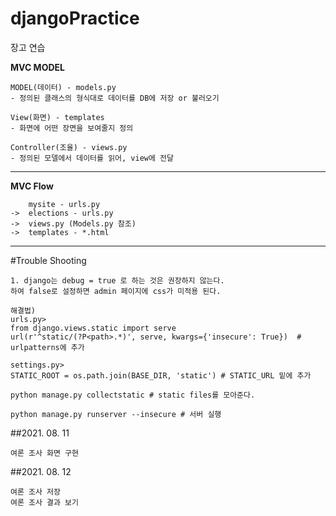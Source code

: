 # djangoPractice
장고 연습

**MVC MODEL**
```
MODEL(데이터) - models.py
- 정의된 클래스의 형식대로 데이터를 DB에 저장 or 불러오기

View(화면) - templates
- 화면에 어떤 장면을 보여줄지 정의

Controller(조율) - views.py
- 정의된 모델에서 데이터를 읽어, view에 전달

```
*****

**MVC Flow**
``` 
    mysite - urls.py 
->  elections - urls.py 
->  views.py (Models.py 참조)
->  templates - *.html
```

*****

#Trouble Shooting
```
1. django는 debug = true 로 하는 것은 권장하지 않는다. 
하여 false로 설정하면 admin 페이지에 css가 미적용 된다.

해결법)
urls.py>
from django.views.static import serve
url(r'^static/(?P<path>.*)', serve, kwargs={'insecure': True})  # urlpatterns에 추가

settings.py>
STATIC_ROOT = os.path.join(BASE_DIR, 'static') # STATIC_URL 밑에 추가

python manage.py collectstatic # static files를 모아준다.

python manage.py runserver --insecure # 서버 실행

```
##2021. 08. 11
```
여론 조사 화면 구현
```

##2021. 08. 12
```
여론 조사 저장
여론 조사 결과 보기
```

